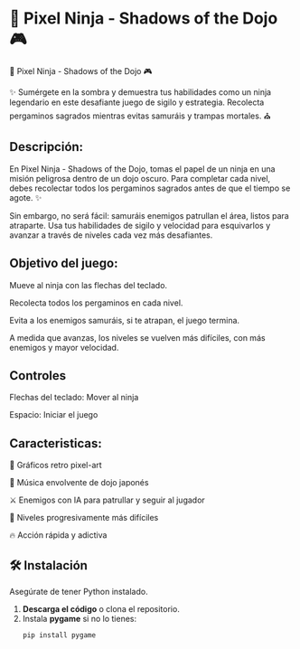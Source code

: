 # 🎴 Pixel Ninja - Shadows of the Dojo 🎮

🎴 Pixel Ninja - Shadows of the Dojo 🎮

✨ Sumérgete en la sombra y demuestra tus habilidades como un ninja legendario en este desafiante juego de sigilo y estrategia. Recolecta pergaminos sagrados mientras evitas samuráis y trampas mortales. ⛪

## Descripción:

En Pixel Ninja - Shadows of the Dojo, tomas el papel de un ninja en una misión peligrosa dentro de un dojo oscuro. Para completar cada nivel, debes recolectar todos los pergaminos sagrados antes de que el tiempo se agote. ✨

Sin embargo, no será fácil: samuráis enemigos patrullan el área, listos para atraparte. Usa tus habilidades de sigilo y velocidad para esquivarlos y avanzar a través de niveles cada vez más desafiantes.

## Objetivo del juego:

Mueve al ninja con las flechas del teclado.

Recolecta todos los pergaminos en cada nivel.

Evita a los enemigos samuráis, si te atrapan, el juego termina.

A medida que avanzas, los niveles se vuelven más difíciles, con más enemigos y mayor velocidad.


## Controles

Flechas del teclado: Mover al ninja

Espacio: Iniciar el juego

## Caracteristicas:

🎨 Gráficos retro pixel-art

🎵 Música envolvente de dojo japonés

⚔️ Enemigos con IA para patrullar y seguir al jugador

📜 Niveles progresivamente más difíciles

🔥 Acción rápida y adictiva


## 🛠️ Instalación
Asegúrate de tener Python instalado.
1. **Descarga el código** o clona el repositorio.
2. Instala **pygame** si no lo tienes:
   ```sh
   pip install pygame
